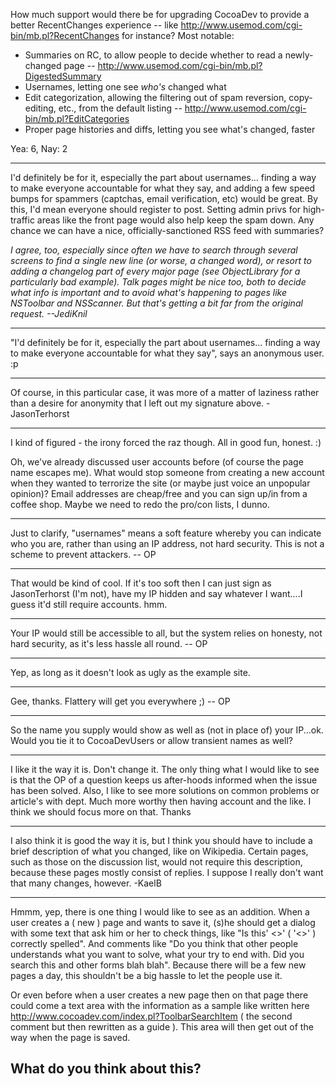 How much support would there be for upgrading CocoaDev to provide a better RecentChanges experience -- like http://www.usemod.com/cgi-bin/mb.pl?RecentChanges for instance? Most notable:


* Summaries on RC, to allow people to decide whether to read a newly-changed page -- http://www.usemod.com/cgi-bin/mb.pl?DigestedSummary
* Usernames, letting one see *who's* changed what
* Edit categorization, allowing the filtering out of spam reversion, copy-editing, etc., from the default listing -- http://www.usemod.com/cgi-bin/mb.pl?EditCategories
* Proper page histories and diffs, letting you see what's changed, faster


Yea: 6, Nay: 2

----

I'd definitely be for it, especially the part about usernames... finding a way to make everyone accountable for what they say, and adding a few speed bumps for spammers (captchas, email verification, etc) would be great. By this, I'd mean everyone should register to post. Setting admin privs for high-traffic areas like the front page would also help keep the spam down. Any chance we can have a nice, officially-sanctioned RSS feed with summaries?

*I agree, too, especially since often we have to search through several screens to find a single new line (or worse, a changed word), or resort to adding a changelog part of every major page (see ObjectLibrary for a particularly bad example). Talk pages might be nice too, both to decide *what* info is important and to avoid what's happening to pages like NSToolbar and NSScanner. But that's getting a bit far from the original request. --JediKnil*

----

"I'd definitely be for it, especially the part about usernames... finding a way to make everyone accountable for what they say", says an anonymous user. :p

----

Of course, in this particular case, it was more of a matter of laziness rather than a desire for anonymity that I left out my signature above. - JasonTerhorst

----

I kind of figured - the irony forced the raz though. All in good fun, honest. :)

Oh, we've already discussed user accounts before (of course the page name escapes me). What would stop someone from creating a new account when they wanted to terrorize the site (or maybe just voice an unpopular opinion)? Email addresses are cheap/free and you can sign up/in from a coffee shop. Maybe we need to redo the pro/con lists, I dunno.

----

Just to clarify, "usernames" means a soft feature whereby you can indicate who you are, rather than using an IP address, not hard security. This is not a scheme to prevent attackers. -- OP

----

That would be kind of cool. If it's too soft then I can just sign as JasonTerhorst (I'm not), have my IP hidden and say whatever I want....I guess it'd still require accounts. hmm.

----

Your IP would still be accessible to all, but the system relies on honesty, not hard security, as it's less hassle all round. -- OP

----

Yep, as long as it doesn't look as ugly as the example site.

----

Gee, thanks. Flattery will get you everywhere ;) -- OP

----

So the name you supply would show as well as (not in place of) your IP...ok. Would you tie it to CocoaDevUsers or allow transient names as well?

----
I like it the way it is. Don't change it. The only thing what I would like to see is that the OP of a question keeps us after-hoods informed when the issue has been solved. Also, I like to see more solutions on common problems or article's with dept. Much more worthy then having account and the like. I think we should focus more on that. Thanks

----
I also think it is good the way it is, but I think you should have to include a brief description of what you changed, like on Wikipedia.  Certain pages, such as those on the discussion list, would not require this description, because these pages mostly consist of replies.  I suppose I really don't want that many changes, however. -KaelB

----
Hmmm, yep, there is one thing I would like to see as an addition. When a user creates a ( new ) page and wants to save it, (s)he should get a dialog with some text that ask him or her to check things, like "Is this' <<page-name >>' ( '<<spaceless page-name>>' ) correctly spelled". And comments like "Do you think that other people understands what you want to solve, what your try to end with. Did you search this and other forms blah blah". Because there will be a few new pages a day, this shouldn't be a big hassle to let the people use it.

Or even before when a user creates a new page then on that page there could come a text area with the information as a sample like written here http://www.cocoadev.com/index.pl?ToolbarSearchItem ( the second comment but then rewritten as a guide ). This area will then get out of the way when the page is saved.

What do you think about this?
----
